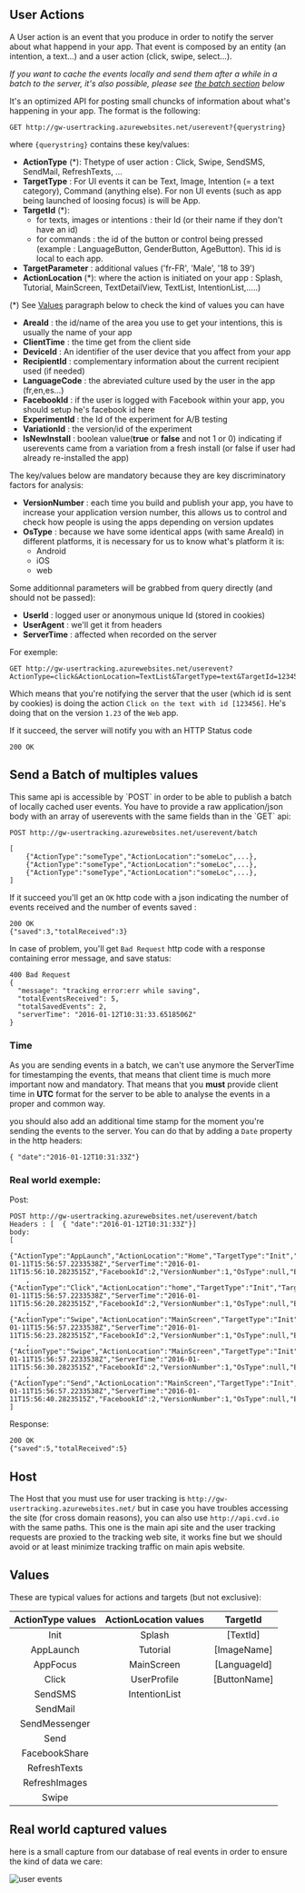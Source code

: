 ## User Actions

A User action is an event that you produce in order to notify the server about what happend in your app.
That event is composed by an entity (an intention, a text...) and a user action (click, swipe, select...).

_If you want to cache the events locally and send them after a while in a batch to the server, it's also possible, please see [the batch section](#batch) below_

It's an optimized API for posting small chuncks of information about what's happening in your app.
The format is the following:

    GET http://gw-usertracking.azurewebsites.net/userevent?{querystring}

where `{querystring}` contains these key/values:

- **ActionType** (*): Thetype of user action : Click, Swipe, SendSMS, SendMail, RefreshTexts, ...
- **TargetType** : For UI events it can be Text, Image, Intention (= a text category), Command (anything else). For non UI events (such as app being launched of loosing focus) is will be App.
- **TargetId** (*):
    - for texts, images or intentions : their Id (or their name if they don't have an id)
    - for commands : the id of the button or control being pressed (example : LanguageButton, GenderButton, AgeButton). This id is local to each app.
- **TargetParameter** : additional values  ('fr-FR', 'Male', '18 to 39')
- **ActionLocation** (*): where the action is initiated on your app : Splash, Tutorial, MainScreen, TextDetailView, TextList, IntentionList,.....)

(*) See [Values](#values) paragraph below to check the kind of values you can have

- **AreaId** : the id/name of the area you use to get your intentions, this is usually the name of your app
- **ClientTime** : the time get from the client side
- **DeviceId** : An identifier of the user device that you affect from your app
- **RecipientId** : complementary information about the current recipient used (if needed)
- **LanguageCode** : the abreviated culture used by the user in the app (fr,en,es...)
- **FacebookId** : if the user is logged with Facebook within your app, you should setup he's facebook id here
- **ExperimentId** : the Id of the experiment for A/B testing
- **VariationId** : the version/id of the experiment
- **IsNewInstall** : boolean value(**true** or **false** and not 1 or 0) indicating if userevents came from a variation from a fresh install (or false if user had already re-installed the app)

The key/values below are mandatory because they are key discriminatory factors for analysis:
- **VersionNumber** : each time you build and publish your app, you have to increase your application version number, this allows us to control and check how people is using the apps depending on version updates
- **OsType** : because we have some identical apps (with same AreaId) in different platforms, it is necessary for us to know what's platform it is:
    - Android
    - iOS
    - web

Some additionnal parameters will be grabbed from query directly (and should not be passed):

- **UserId** : logged user or anonymous unique Id (stored in cookies)
- **UserAgent** : we'll get it from headers
- **ServerTime** : affected when recorded on the server

For exemple:

    GET http://gw-usertracking.azurewebsites.net/userevent?ActionType=click&ActionLocation=TextList&TargetType=text&TargetId=123456&areaId=1234&VersionNumber=1.23&OsType=web

Which means that you're notifying the server that the user (which id is sent by cookies) is doing the action 
`Click on the text with id [123456]`. He's doing that on the version `1.23` of the `Web` app.

If it succeed, the server will notify you with an HTTP Status code 

    200 OK

## Send a Batch of multiples values
<a name="batch"/>
This same api is accessible by `POST` in order to be able to publish a batch of locally cached user events.
You have to provide a raw application/json body with an array of userevents with the same fields than in the `GET` api:

    POST http://gw-usertracking.azurewebsites.net/userevent/batch
    
    [
        {"ActionType":"someType","ActionLocation":"someLoc",...},
        {"ActionType":"someType","ActionLocation":"someLoc",...},
        {"ActionType":"someType","ActionLocation":"someLoc",...},
    ]

If it succeed you'll get an `OK` http code with a json indicating the number of events received and the number of events saved :

    200 OK
    {"saved":3,"totalReceived":3}
    
In case of problem, you'll get `Bad Request` http code with a response containing error message, and save status:

    400 Bad Request
    {
      "message": "tracking error:err while saving",
      "totalEventsReceived": 5,
      "totalSavedEvents": 2,
      "serverTime": "2016-01-12T10:31:33.6518506Z"
    }

### Time

As you are sending events in a batch, we can't use anymore the ServerTime for timestamping the events, that means that client time is much more important now and mandatory. That means that you **must** provide client time in **UTC** format for the server to be able to analyse the events in a proper and common way. 

you should also add an additional time stamp for the moment you're sending the events to the server. You can do that by adding a `Date` property in the http headers:

    { "date":"2016-01-12T10:31:33Z"}
    
### Real world exemple:

Post:

    POST http://gw-usertracking.azurewebsites.net/userevent/batch
    Headers : [  { "date":"2016-01-12T10:31:33Z"}]
    body:
    [
        {"ActionType":"AppLaunch","ActionLocation":"Home","TargetType":"Init","TargetId":"Page","TargetParameter":null,"AreaId":"cvdWeb","UserId":null,"DeviceId":"4e115472","RecipientId":null,"LanguageCode":"fr","ClientTime":"2016-01-11T15:56:57.2233538Z","ServerTime":"2016-01-11T15:56:10.2823515Z","FacebookId":2,"VersionNumber":1,"OsType":null,"ExperimentId":3,"VariationId":4,"IsNewInstall":true}
        ,    {"ActionType":"Click","ActionLocation":"home","TargetType":"Init","TargetId":"Page","TargetParameter":null,"AreaId":"cvdWeb","UserId":null,"DeviceId":"4e115472","RecipientId":null,"LanguageCode":"fr","ClientTime":"2016-01-11T15:56:57.2233538Z","ServerTime":"2016-01-11T15:56:20.2823515Z","FacebookId":2,"VersionNumber":1,"OsType":null,"ExperimentId":3,"VariationId":4,"IsNewInstall":true}
        ,    {"ActionType":"Swipe","ActionLocation":"MainScreen","TargetType":"Init","TargetId":"Page","TargetParameter":null,"AreaId":"cvdWeb","UserId":null,"DeviceId":"4e115472","RecipientId":null,"LanguageCode":"fr","ClientTime":"2016-01-11T15:56:57.2233538Z","ServerTime":"2016-01-11T15:56:23.2823515Z","FacebookId":2,"VersionNumber":1,"OsType":null,"ExperimentId":3,"VariationId":4,"IsNewInstall":true}
        ,    {"ActionType":"Swipe","ActionLocation":"MainScreen","TargetType":"Init","TargetId":"Page","TargetParameter":null,"AreaId":"cvdWeb","UserId":null,"DeviceId":"4e115472","RecipientId":null,"LanguageCode":"fr","ClientTime":"2016-01-11T15:56:57.2233538Z","ServerTime":"2016-01-11T15:56:30.2823515Z","FacebookId":2,"VersionNumber":1,"OsType":null,"ExperimentId":3,"VariationId":4,"IsNewInstall":true}
        ,    {"ActionType":"Send","ActionLocation":"MainScreen","TargetType":"Init","TargetId":"Page","TargetParameter":null,"AreaId":"cvdWeb","UserId":null,"DeviceId":"4e115472","RecipientId":null,"LanguageCode":"fr","ClientTime":"2016-01-11T15:56:57.2233538Z","ServerTime":"2016-01-11T15:56:40.2823515Z","FacebookId":2,"VersionNumber":1,"OsType":null,"ExperimentId":3,"VariationId":4,"IsNewInstall":true}
    ]

Response:

    200 OK
    {"saved":5,"totalReceived":5}

## Host

The Host that you must use for user tracking is `http://gw-usertracking.azurewebsites.net/` but in case you have troubles accessing the site (for cross domain reasons), you can also use `http://api.cvd.io` with the same paths. This one is the main api site and the user tracking requests are proxied to the tracking web site, it works fine but we should avoid or at least minimize tracking traffic on main apis website.


## Values
<a name="values"/>

These are typical values for actions and targets (but not exclusive):

|ActionType values	| ActionLocation values	| TargetId          |
|:-----------------:|:---------------------:|:-----------------:|
| Init	            | Splash	            | [TextId]          |
| AppLaunch	        | Tutorial              | [ImageName]       |
| AppFocus	        | MainScreen            | [LanguageId]      |
| Click	            | UserProfile	        | [ButtonName]      |
| SendSMS	        | IntentionList	        |                   |
| SendMail          |                       |                   |  		
| SendMessenger     |                       |                   |
| Send              |                       |                   |		
| FacebookShare     |                       |                   |
| RefreshTexts      |                       |                   |
| RefreshImages     |                       |                   |
| Swipe             |                       |                   |		

## Real world captured values
here is a small capture from our database of real events in order to ensure the kind of data we care:

![user events](https://cloud.githubusercontent.com/assets/212965/11058239/bcbeb128-8791-11e5-9b24-798538b2face.png)

